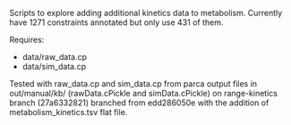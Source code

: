 Scripts to explore adding additional kinetics data to metabolism.  Currently have 1271 constraints annotated but only use 431 of them.

Requires:
- data/raw_data.cp
- data/sim_data.cp

Tested with raw_data.cp and sim_data.cp from parca output files in out/manual/kb/ (rawData.cPickle and simData.cPickle) on range-kinetics branch (27a6332821) branched from edd286050e with the addition of metabolism_kinetics.tsv flat file.